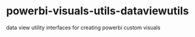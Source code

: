 # powerbi-visuals-utils-dataviewutils
data view utility interfaces for creating powerbi custom visuals
